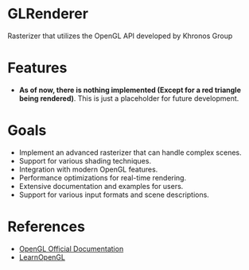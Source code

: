 # GLRenderer
Rasterizer that utilizes the OpenGL API developed by Khronos Group

# Features
- **As of now, there is nothing implemented (Except for a red triangle being rendered)**. This is just a placeholder for future development.

# Goals

- Implement an advanced rasterizer that can handle complex scenes.
- Support for various shading techniques.
- Integration with modern OpenGL features.
- Performance optimizations for real-time rendering.
- Extensive documentation and examples for users.
- Support for various input formats and scene descriptions.

# References

- [OpenGL Official Documentation](https://www.khronos.org/opengl/)
- [LearnOpenGL](https://learnopengl.com/)